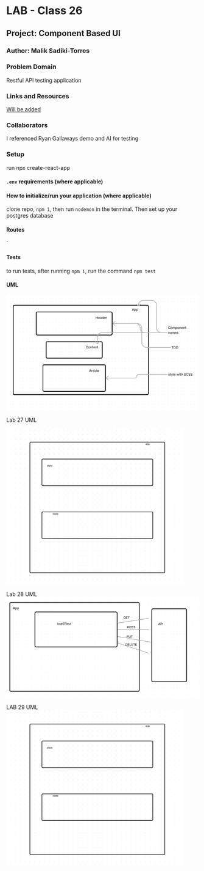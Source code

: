 # LAB - Class 26

## Project: Component Based UI

### Author: Malik Sadiki-Torres

### Problem Domain

Restful API testing application

### Links and Resources

[Will be added]()

### Collaborators
I referenced Ryan Gallaways demo and AI for testing

### Setup

run npx create-react-app

#### `.env` requirements (where applicable)




#### How to initialize/run your application (where applicable)

clone repo, `npm i`, then run `nodemon` in the terminal. Then set up your postgres database

#### Routes
`

#### Tests

to run tests, after running `npm i`, run the command `npm test`

#### UML

![UML image](./assets/uml.png)


Lab 27 UML

![UML image](./assets/27uml.png)

Lab 28 UML
![UML image](./assets/28uml.png)


LAB 29 UML
![UML image](./assets/27uml.png)
